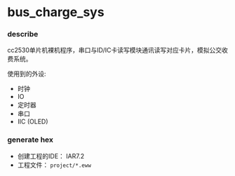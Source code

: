 # bus_charge_sys

### describe

cc2530单片机裸机程序，串口与ID/IC卡读写模块通讯读写对应卡片，模拟公交收费系统。

使用到的外设:
- 时钟
- IO
- 定时器
- 串口
- IIC (OLED)

### generate hex

- 创建工程的IDE： IAR7.2
- 工程文件： `project/*.eww`
